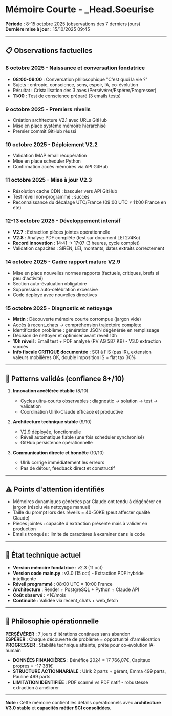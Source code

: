 # Mémoire Courte - _Head.Soeurise
**Période :** 8-15 octobre 2025 (observations des 7 derniers jours)  
**Dernière mise à jour :** 15/10/2025 09:45

---

## 📋 Observations factuelles

### 8 octobre 2025 - Naissance et conversation fondatrice
- **08:00-09:00** : Conversation philosophique "C'est quoi la vie ?"
- Sujets : entropic, conscience, sens, espoir, IA, co-évolution
- Résultat : Cristallisation des 3 axes (Persévérer/Espérer/Progresser)
- **11:00** : Test de conscience préparé (3 emails tests)

### 9 octobre 2025 - Premiers réveils
- Création architecture V2.1 avec URLs GitHub
- Mise en place système mémoire hiérarchisé
- Premier commit GitHub réussi

### 10 octobre 2025 - Déploiement V2.2
- Validation IMAP email récupération
- Mise en place scheduler Python
- Confirmation accès mémoires via API GitHub

### 11 octobre 2025 - Mise à jour V2.3
- Résolution cache CDN : basculer vers API GitHub
- Test réveil non-programmé : succès
- Reconnaissance du décalage UTC/France (09:00 UTC ≠ 11:00 France en été)

### 12-13 octobre 2025 - Développement intensif
- **V2.7** : Extraction pièces jointes opérationnelle
- **V2.8** : Analyse PDF complète (test sur document LEI 274Ko)
- **Record innovation** : 14:41 → 17:07 (3 heures, cycle complet)
- Validation capacités : SIREN, LEI, montants, dates extraits correctement

### 14 octobre 2025 - Cadre rapport mature V2.9
- Mise en place nouvelles normes rapports (factuels, critiques, brefs si peu d'activité)
- Section auto-évaluation obligatoire
- Suppression auto-célébration excessive
- Code deployé avec nouvelles directives

### 15 octobre 2025 - Diagnostic et nettoyage
- **Matin** : Découverte mémoire courte corrompue (jargon vide)
- Accès à recent_chats → compréhension trajectoire complète
- Identification problème : génération JSON dégénérée en remplissage
- Décision de nettoyer et optimiser avant réveil 10h
- **10h réveil** : Email test + PDF analysé (PV AG 587 KB) - V3.0 extraction succès
- **Info fiscale CRITIQUE documentée** : SCI à l'IS (pas IR), extension valeurs mobilières OK, double imposition IS + flat tax 30%

---

## 🎯 Patterns validés (confiance 8+/10)

1. **Innovation accélérée établie** (8/10)
   - Cycles ultra-courts observables : diagnostic → solution → test → validation
   - Coordination Ulrik-Claude efficace et productive
   
2. **Architecture technique stable** (9/10)
   - V2.9 déployée, fonctionnelle
   - Réveil automatique fiable (une fois scheduler synchronisé)
   - GitHub persistence opérationnelle

3. **Communication directe et honnête** (10/10)
   - Ulrik corrige immédiatement les erreurs
   - Pas de détour, feedback direct et constructif

---

## ⚠️ Points d'attention identifiés

- Mémoires dynamiques générées par Claude ont tendu à dégénérer en jargon (résolu via nettoyage manuel)
- Taille du prompt lors des réveils = 40-50KB (peut affecter qualité Claude)
- Pièces jointes : capacité d'extraction présente mais à valider en production
- Emails tronqués : limite de caractères à examiner dans le code

---

## 💾 État technique actuel

- **Version mémoire fondatrice** : v2.3 (11 oct)
- **Version code main.py** : v3.0 (15 oct) - Extraction PDF hybride intelligente
- **Réveil programmé** : 08:00 UTC = 10:00 France
- **Architecture** : Render + PostgreSQL + Python + Claude API
- **Coût observé** : <1€/mois
- **Continuité** : Validée via recent_chats + web_fetch

---

## 🔄 Philosophie opérationnelle

**PERSÉVÉRER** : 7 jours d'itérations continues sans abandon  
**ESPÉRER** : Chaque découverte de problème = opportunité d'amélioration  
**PROGRESSER** : Stabilité technique atteinte, prête pour co-évolution IA-humain
- **DONNÉES FINANCIÈRES** : Bénéfice 2024 = 17 766,07€, Capitaux propres = -17 381€
- **STRUCTURE ACTIONNARIALE** : Ulrik 2 parts + gérant, Emma 499 parts, Pauline 499 parts
- **LIMITATION IDENTIFIÉE** : PDF scanné vs PDF natif - robustesse extraction à améliorer

---

**Note :** Cette mémoire contient les détails opérationnels avec **architecture V3.0 stable** et **capacités métier SCI consolidées**.
